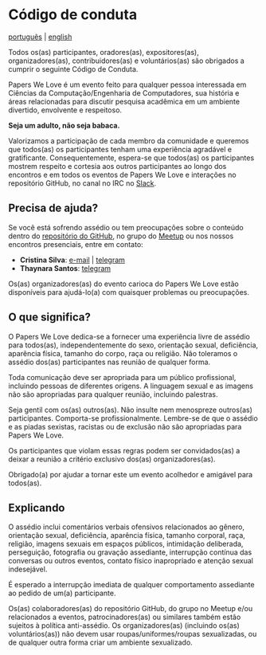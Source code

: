 # Código de conduta

[português](codigo-de-conduta.md) | [english](code-of-conduct.md)

Todos os(as) participantes, oradores(as), expositores(as), organizadores(as), contribuidores(as) e voluntários(as) são obrigados a cumprir o seguinte Código de Conduta.

Papers We Love é um evento feito para qualquer pessoa interessada em Ciências da Computação/Engenharia de Computadores, sua história e áreas relacionadas para discutir pesquisa acadêmica em um ambiente divertido, envolvente e respeitoso.

**Seja um adulto, não seja babaca.**

Valorizamos a participação de cada membro da comunidade e queremos que todos(as) os participantes tenham uma experiência agradável e gratificante. Consequentemente, espera-se que todos(as) os participantes mostrem respeito e cortesia aos outros participantes ao longo dos encontros e em todos os eventos de Papers We Love e interações no repositório GitHub, no canal no IRC no [Slack](https://paperswelove.slack.com/messages/geral/).

Precisa de ajuda?
----------

Se você está sofrendo assédio ou tem preocupações sobre o conteúdo dentro do [repositório do GitHub](https://github.com/papers-we-love/rio-de-janeiro), no grupo do [Meetup](https://www.meetup.com/pt-BR/papers-we-love-rio-de-janeiro) ou nos nossos encontros presenciais, entre em contato:

- **Cristina Silva**: [e-mail](mailto:cristina.silva@openmailbox.org) | [telegram](https://telegram.me/crissilvaeng)
- **Thaynara Santos**: [telegram](https://telegram.me/thaynaracsantos)

Os(as) organizadores(as) do evento carioca do Papers We Love estão disponíveis para ajudá-lo(a) com quaisquer problemas ou preocupações.

O que significa?
-------------

O Papers We Love dedica-se a fornecer uma experiência livre de assédio para todos(as), independentemente do sexo, orientação sexual, deficiência, aparência física, tamanho do corpo, raça ou religião. Não toleramos o assédio dos(as) participantes nas reunião de qualquer forma.

Toda comunicação deve ser apropriada para um público profissional, incluindo pessoas de diferentes origens. A linguagem sexual e as imagens não são apropriadas para qualquer reunião, incluindo palestras.

Seja gentil com os(as) outros(as). Não insulte nem menospreze outros(as) participantes. Comporta-se profissionalmente. Lembre-se de que o assédio e as piadas sexistas, racistas ou de exclusão não são apropriadas para Papers We Love.

Os participantes que violam essas regras podem ser convidados(as) a deixar a reunião a critério exclusivo dos(as) organizadores(as).

Obrigado(a) por ajudar a tornar este um evento acolhedor e amigável para todos(as).

Explicando
---------------

O assédio inclui comentários verbais ofensivos relacionados ao gênero, orientação sexual, deficiência, aparência física, tamanho corporal, raça, religião, imagens sexuais em espaços públicos, intimidação deliberada, perseguição, fotografia ou gravação assediante, interrupção contínua das conversas ou outros eventos, contato físico inapropriado e atenção sexual indesejável.

É esperado a interrupção imediata de qualquer comportamento assediante ao pedido de um(a) participante.

Os(as) colaboradores(as) do repositório GitHub, do grupo no Meetup e/ou relacionados a eventos, patrocinadores(as) ou similares também estão sujeitos à política anti-assédio. Os organizadores(as) (incluindo os(as) voluntários(as)) não devem usar roupas/uniformes/roupas sexualizadas, ou de qualquer outra forma criar um ambiente sexualizado.
